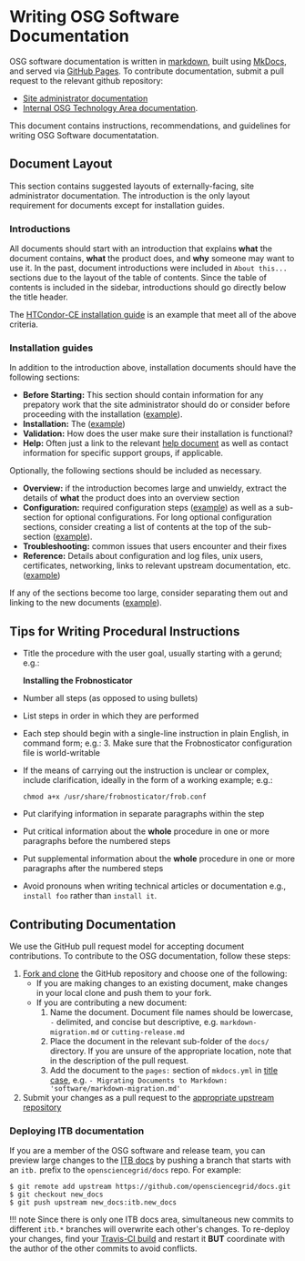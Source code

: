 Writing OSG Software Documentation
==================================

OSG software documentation is written in [markdown](https://en.wikipedia.org/wiki/Markdown), built using [MkDocs](http://www.mkdocs.org/), and served via [GitHub Pages](https://pages.github.com/). To contribute documentation, submit a pull request to the relevant github repository:

- [Site administrator documentation](https://github.com/opensciencegrid/docs/)
- [Internal OSG Technology Area documentation](https://github.com/opensciencegrid/technology/).

This document contains instructions, recommendations, and guidelines for writing OSG Software documentatation.

Document Layout
---------------

This section contains suggested layouts of externally-facing, site administrator documentation. The introduction is the only layout requirement for documents except for installation guides.

### Introductions ###

All documents should start with an introduction that explains **what** the document contains, **what** the product does, and **why** someone may want to use it. In the past, document introductions were included in `About this...` sections due to the layout of the table of contents. Since the table of contents is included in the sidebar, introductions should go directly below the title header.

The [HTCondor-CE installation guide](http://opensciencegrid.github.io/docs/compute-element/install-htcondor-ce/#installing-and-maintaining-htcondor-ce) is an example that meet all of the above criteria.

### Installation guides ###

In addition to the introduction above, installation documents should have the following sections:

- **Before Starting:** This section should contain information for any prepatory work that the site administrator should do or consider before proceeding with the installation ([example](http://opensciencegrid.github.io/docs/compute-element/install-htcondor-ce/#before-starting)).
- **Installation:** The ([example](http://opensciencegrid.github.io/docs/compute-element/install-htcondor-ce/#installing-htcondor-ce))
- **Validation:** How does the user make sure their installation is functional?
- **Help:** Often just a link to the relevant [help document](http://opensciencegrid.github.io/docs/common/help/) as well as contact information for specific support groups, if applicable.

Optionally, the following sections should be included as necessary.

- **Overview:** if the introduction becomes large and unwieldy, extract the details of **what** the product does into an overview section
- **Configuration:** required configuration steps ([example](http://opensciencegrid.github.io/docs/compute-element/install-htcondor-ce/#configuring-htcondor-ce)) as well as a sub-section for optional configurations. For long optional configuration sections, consider creating a list of contents at the top of the sub-section ([example](http://opensciencegrid.github.io/docs/compute-element/install-htcondor-ce/#optional-configuration)).
- **Troubleshooting:** common issues that users encounter and their fixes
- **Reference:** Details about configuration and log files, unix users, certificates, networking, links to relevant upstream documentation, etc. ([example](https://opensciencegrid.github.io/docs/compute-element/install-htcondor-ce/#reference))

If any of the sections become too large, consider separating them out and linking to the new documents ([example](http://opensciencegrid.github.io/docs/compute-element/install-htcondor-ce/#troubleshooting-htcondor-ce)).

Tips for Writing Procedural Instructions
----------------------------------------

- Title the procedure with the user goal, usually starting with a gerund; e.g.:

    **Installing the Frobnosticator**

- Number all steps (as opposed to using bullets)

- List steps in order in which they are performed

- Each step should begin with a single-line instruction in plain English, in command form; e.g.:
    3. Make sure that the Frobnosticator configuration file is world-writable

- If the means of carrying out the instruction is unclear or complex, include clarification, ideally in the form of a working example; e.g.:
  ```
  chmod a+x /usr/share/frobnosticator/frob.conf
  ```

- Put clarifying information in separate paragraphs within the step

- Put critical information about the **whole** procedure in one or more paragraphs before the numbered steps

- Put supplemental information about the **whole** procedure in one or more paragraphs after the numbered steps

- Avoid pronouns when writing technical articles or documentation e.g., `install foo` rather than `install it`.

Contributing Documentation
--------------------------

We use the GitHub pull request model for accepting document contributions. To contribute to the OSG documentation, follow these steps:

1. [Fork and clone](https://help.github.com/articles/fork-a-repo/) the GitHub repository and choose one of the following:
    - If you are making changes to an existing document, make changes in your local clone and push them to your fork.
    - If you are contributing a new document:
        1. Name the document. Document file names should be lowercase, `-` delimited, and concise but descriptive, e.g. `markdown-migration.md` or `cutting-release.md`
        1. Place the document in the relevant sub-folder of the `docs/` directory. If you are unsure of the appropriate location, note that in the description of the pull request.
        1. Add the document to the `pages:` section of `mkdocs.yml` in [title case](http://titlecase.com/), e.g. `- Migrating Documents to Markdown: 'software/markdown-migration.md'`
1. Submit your changes as a pull request to the [appropriate upstream repository](#contributing-documntation)

### Deploying ITB documentation ###

If you are a member of the OSG software and release team, you can preview large changes to the [ITB docs](https://opensciencegrid.github.io/docs-itb/) by pushing a branch that starts with an `itb.` prefix to the `opensciencegrid/docs` repo. For example:

``` console
$ git remote add upstream https://github.com/opensciencegrid/docs.git
$ git checkout new_docs
$ git push upstream new_docs:itb.new_docs
```

!!! note
    Since there is only one ITB docs area, simultaneous new commits to different `itb.*` branches will overwrite each other's changes. To re-deploy your changes, find your [Travis-CI build](https://travis-ci.org/opensciencegrid/docs/branches) and restart it **BUT** coordinate with the author of the other commits to avoid conflicts.
